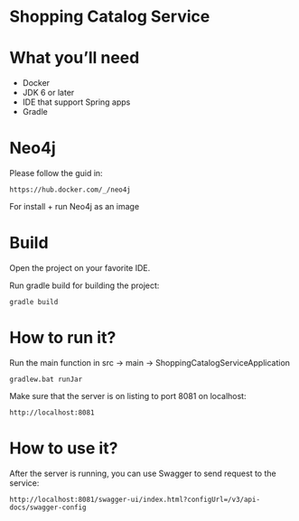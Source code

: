 Shopping Catalog Service
==========================

# What you’ll need

* Docker
* JDK 6 or later
* IDE that support Spring apps
* Gradle

# Neo4j

Please follow the guid in:
        
    https://hub.docker.com/_/neo4j
    
For install + run Neo4j as an image
 

# Build

Open the project on your favorite IDE.

Run gradle build for building the project:

    gradle build


# How to run it?

Run the main function in src -> main -> ShoppingCatalogServiceApplication

    gradlew.bat runJar
    
Make sure that the server is on listing to port 8081 on localhost:

    http://localhost:8081

# How to use it? 

After the server is running, you can use Swagger to send request to the service:

```
http://localhost:8081/swagger-ui/index.html?configUrl=/v3/api-docs/swagger-config
```
